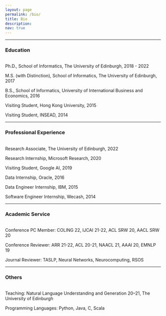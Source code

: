 ```yaml
---
layout: page
permalink: /bio/
title: Bio
description:
nav: true
---
```


<!-- Download [PDF version](https://drive.google.com/file/d/1CwVFSn_jNCSWmRpYXiD8tNOvkww-M_mv/view?usp=sharing). -->

------

### Education

<br/>
Ph.D., School of Informatics, The University of Edinburgh, 2018 - 2022

M.S. (with Distinction), School of Informatics, The University of Edinburgh, 2017  

B.S., School of Informatics, University of International Business and Economics, 2016  

Visiting Student, Hong Kong University, 2015  

Visiting Student, INSEAD, 2014

------

### Professional Experience

<br/>
Research Associate, The University of Edinburgh, 2022

Research Internship, Microsoft Research, 2020

Visiting Student, Google AI, 2019

<!-- Project Collaboration ([IARPA MATERIAL](https://www.iarpa.gov/index.php/research-programs/material)), Raytheon, March 2018 - Present   -->

Data Internship, Oracle, 2016  

Data Engineer Internship, IBM, 2015  

Software Engineer Internship, Wecash, 2014

------

### Academic Service

<br/>
Conference PC Member: COLING 22, IJCAI 21-22, ACL SRW 20, AACL SRW 20

Conference Reviewer: ARR 21-22, ACL 20-21, NAACL 21, AAAI 20, EMNLP 19

Journal Reviewer: TASLP, Neural Networks, Neurocomputing, RSOS

------

### Others

<br/>
Teaching: Natural Language Understanding and Generation 20–21, The University of Edinburgh

Programming Languages: Python, Java, C, Scala